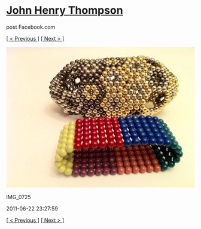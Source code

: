 # [John Henry Thompson](../README.md)
post Facebook.com

[[ < Previous ]](2011-06-22-2.md) [[ Next > ]](2011-06-22-4.md)

[![](../media/2011-06-22/Magnetic-Balls-IMG_0725.jpg)](../README.md)

IMG_0725

2011-06-22 23:27:59

[[ < Previous ]](2011-06-22-2.md) [[ Next > ]](2011-06-22-4.md)